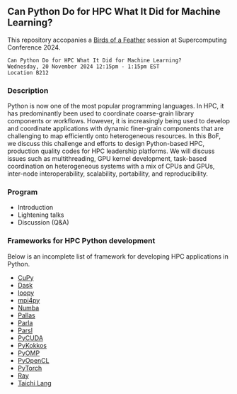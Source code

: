 ## Can Python Do for HPC What It Did for Machine Learning?

This repository accopanies a [Birds of a
Feather](https://sc24.conference-program.com/presentation/?id=bof213&sess=sess633)
session at Supercomputing Conference 2024.

```
Can Python Do for HPC What It Did for Machine Learning?
Wednesday, 20 November 2024 12:15pm - 1:15pm EST
Location B212
```

### Description

Python is now one of the most popular programming languages. In HPC,
it has predominantly been used to coordinate coarse-grain library
components or workflows. However, it is increasingly being used to
develop and coordinate applications with dynamic finer-grain
components that are challenging to map efficiently onto heterogeneous
resources. In this BoF, we discuss this challenge and efforts to
design Python-based HPC, production quality codes for HPC leadership
platforms. We will discuss issues such as multithreading, GPU kernel
development, task-based coordination on heterogeneous systems with a
mix of CPUs and GPUs, inter-node interoperability, scalability,
portability, and reproducibility.


### Program

* Introduction
* Lightening talks
* Discussion (Q&A)


### Frameworks for HPC Python development

Below is an incomplete list of framework for developing HPC
applications in Python.

* [CuPy](https://cupy.dev)
* [Dask](https://www.dask.org)
* [loopy](https://documen.tician.de/loopy)
* [mpi4py](https://mpi4py.readthedocs.io)
* [Numba](https://numba.pydata.org)
* [Pallas](https://jax.readthedocs.io/en/latest/pallas/index.html)
* [Parla](https://github.com/ut-parla/Parla.py)
* [Parsl](https://parsl-project.org)
* [PyCUDA](https://documen.tician.de/pycuda)
* [PyKokkos](https://github.com/kokkos/pykokkos)
* [PyOMP](https://github.com/Python-for-HPC/PyOMP)
* [PyOpenCL](https://developer.nvidia.com/pyopencl)
* [PyTorch](https://pytorch.org)
* [Ray](https://www.ray.io)
* [Taichi Lang](https://github.com/taichi-dev/taichi)
